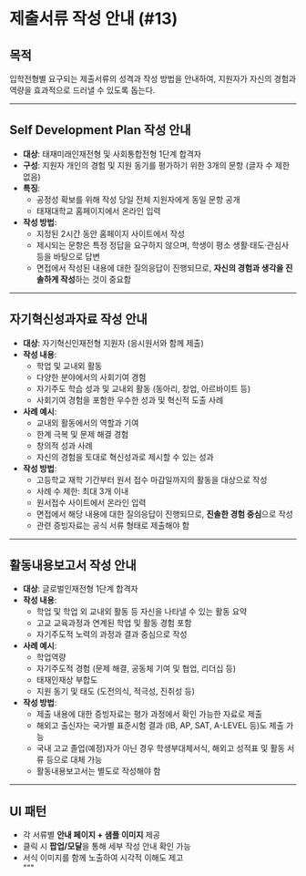 # 제출서류 작성 안내 (#13)

## 목적
입학전형별 요구되는 제출서류의 성격과 작성 방법을 안내하여, 지원자가 자신의 경험과 역량을 효과적으로 드러낼 수 있도록 돕는다.

---

## Self Development Plan 작성 안내
- **대상**: 태재미래인재전형 및 사회통합전형 1단계 합격자  
- **구성**: 지원자 개인의 경험 및 지원 동기를 평가하기 위한 3개의 문항 (글자 수 제한 없음)  
- **특징**:  
  - 공정성 확보를 위해 작성 당일 전체 지원자에게 동일 문항 공개  
  - 태재대학교 홈페이지에서 온라인 입력  
- **작성 방법**:  
  - 지정된 2시간 동안 홈페이지 사이트에서 작성  
  - 제시되는 문항은 특정 정답을 요구하지 않으며, 학생이 평소 생활·태도·관심사 등을 바탕으로 답변  
  - 면접에서 작성된 내용에 대한 질의응답이 진행되므로, **자신의 경험과 생각을 진솔하게 작성**하는 것이 중요함  

---

## 자기혁신성과자료 작성 안내
- **대상**: 자기혁신인재전형 지원자 (응시원서와 함께 제출)  
- **작성 내용**:  
  - 학업 및 교내외 활동  
  - 다양한 분야에서의 사회기여 경험  
  - 자기주도 학습 성과 및 교내외 활동 (동아리, 창업, 아르바이트 등)  
  - 사회기여 경험을 포함한 우수한 성과 및 혁신적 도출 사례  
- **사례 예시**:  
  - 교내외 활동에서의 역할과 기여  
  - 한계 극복 및 문제 해결 경험  
  - 창의적 성과 사례  
  - 자신의 경험을 토대로 혁신성과로 제시할 수 있는 성과  
- **작성 방법**:  
  - 고등학교 재학 기간부터 원서 접수 마감일까지의 활동을 대상으로 작성  
  - 사례 수 제한: 최대 3개 이내  
  - 원서접수 사이트에서 온라인 입력  
  - 면접에서 해당 내용에 대한 질의응답이 진행되므로, **진솔한 경험 중심**으로 작성  
  - 관련 증빙자료는 공식 서류 형태로 제출해야 함  

---

## 활동내용보고서 작성 안내
- **대상**: 글로벌인재전형 1단계 합격자  
- **작성 내용**:  
  - 학업 및 학업 외 교내외 활동 등 자신을 나타낼 수 있는 활동 요약  
  - 고교 교육과정과 연계된 학업 및 활동 경험 포함  
  - 자기주도적 노력의 과정과 결과 중심으로 작성  
- **사례 예시**:  
  - 학업역량  
  - 자기주도적 경험 (문제 해결, 공동체 기여 및 협업, 리더십 등)  
  - 태재인재상 부합도  
  - 지원 동기 및 태도 (도전의식, 적극성, 진취성 등)  
- **작성 방법**:  
  - 제출 내용에 대한 증빙자료는 평가 과정에서 확인 가능한 자료로 제출  
  - 해외고 출신자는 국가별 표준시험 결과 (IB, AP, SAT, A-LEVEL 등)도 제출 가능  
  - 국내 고교 졸업(예정)자가 아닌 경우 학생부대체서식, 해외고 성적표 및 활동 서류 등으로 대체 가능  
  - 활동내용보고서는 별도로 작성해야 함  

---

## UI 패턴
- 각 서류별 **안내 페이지 + 샘플 이미지** 제공  
- 클릭 시 **팝업/모달**을 통해 세부 작성 안내 확인 가능  
- 서식 이미지를 함께 노출하여 시각적 이해도 제고  
"""

